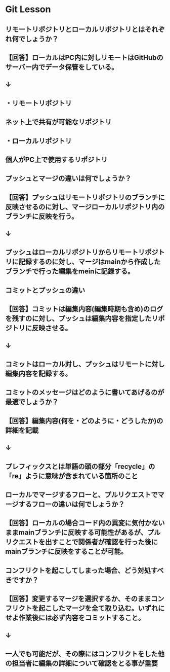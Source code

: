 # Git Lesson

## リモートリポジトリとローカルリポジトリとはそれぞれ何でしょうか？

## 【回答】ローカルはPC内に対しリモートはGitHubのサーバー内でデータ保管をしている。
##  ↓
## ・リモートリポジトリ
##  ネット上で共有が可能なリポジトリ
## ・ローカルリポジトリ
##  個人がPC上で使用するリポジトリ

## プッシュとマージの違いは何でしょうか？

## 【回答】プッシュはリモートリポジトリのブランチに反映させるのに対し、マージローカルリポジトリ内のブランチに反映を行う。
##  ↓
##  プッシュはローカルリポジトリからリモートリポジトリに記録するのに対し、マージはmainから作成したブランチで行った編集をmeinに記録する。

## コミットとプッシュの違い

## 【回答】コミットは編集内容(編集時期も含め)のログを残すのに対し、プッシュは編集内容を指定したリポジトリに反映させる。
##  ↓
##  コミットはローカル対し、プッシュはリモートに対し編集内容を記録する。

## コミットのメッセージはどのように書いてあげるのが最適でしょうか？

## 【回答】編集内容(何を・どのように・どうしたか)の詳細を記載
##  ↓
##  プレフィックスとは単語の頭の部分「recycle」の「re」ように意味が含まれている箇所のこと

## ローカルでマージするフローと、プルリクエストでマージするフローの違いは何でしょうか？

## 【回答】ローカルの場合コード内の異変に気付かないままmainブランチに反映する可能性があるが、プルリクエストを出すことで関係者が確認を行った後にmainブランチに反映をすることが可能。

## コンフリクトを起こしてしまった場合、どう対処すべきですか？

## 【回答】変更するマージを選択するか、そのままコンフリクトを起こしたマージを全て取り込む。いずれにせよ作業後には必ず内容をコミットすること。
##  ↓
##  一人でも可能だが、その際にはコンフリクトをした他の担当者に編集の詳細について確認をとる事が重要